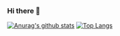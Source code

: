 ### Hi there 👋

[![Anurag's github stats](https://github-readme-stats.vercel.app/api?username=BradBot1&count_private=true)](https://github.com/anuraghazra/github-readme-stats)
[![Top Langs](https://github-readme-stats.vercel.app/api/top-langs/?username=BradBot1)](https://github.com/anuraghazra/github-readme-stats)
